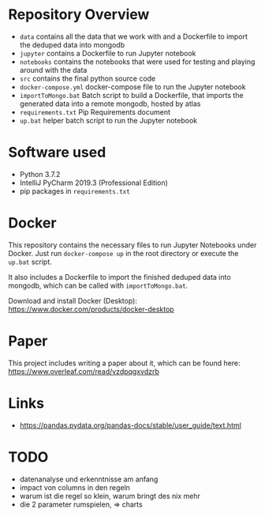 # Repository Overview
* `data` contains all the data that we work with and a Dockerfile to import the deduped data into mongodb
* `jupyter` contains a Dockerfile to run Jupyter notebook
* `notebooks` contains the notebooks that were used for testing and playing around with the data
* `src` contains the final python source code
* `docker-compose.yml` docker-compose file to run the Jupyter notebook
* `importToMongo.bat` Batch script to build a Dockerfile, that imports the generated data into a remote mongodb, hosted by atlas
* `requirements.txt` Pip Requirements document
* `up.bat` helper batch script to run the Jupyter notebook

# Software used
* Python 3.7.2
* IntelliJ PyCharm 2019.3 (Professional Edition)
* pip packages in `requirements.txt`

# Docker
This repository contains the necessary files to run Jupyter Notebooks under Docker.
Just run `docker-compose up` in the root directory or execute the `up.bat` script.

It also includes a Dockerfile to import the finished deduped data into mongodb,
which can be called with `importToMongo.bat`.

Download and install Docker (Desktop): <https://www.docker.com/products/docker-desktop>

# Paper
This project includes writing a paper about it, which can be found here: <https://www.overleaf.com/read/vzdpqgxvdzrb>

# Links
* <https://pandas.pydata.org/pandas-docs/stable/user_guide/text.html>

# TODO
* datenanalyse und erkenntnisse am anfang
* impact von columns in den regeln
* warum ist die regel so klein, warum bringt des nix mehr
* die 2 parameter rumspielen, => charts